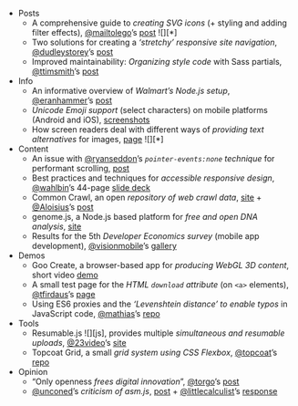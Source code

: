  - Posts
   - A comprehensive guide to *creating SVG icons* (+ styling and adding filter effects), [@mailtolego]()’s [post](http://tympanus.net/codrops/2013/11/27/svg-icons-ftw/) ![][*]
   - Two solutions for creating a *‘stretchy’ responsive site navigation*, [@dudleystorey]()’s [post](http://demosthenes.info/blog/790/Easy-Stretchy-Responsive-Site-Navigation)
   - Improved maintainability: *Organizing style code* with Sass partials, [@ttimsmith]()’s [post](http://alistapart.com/blog/post/organize-that-sass)
 - Info
   - An informative overview of *Walmart’s Node.js setup*, [@eranhammer]()’s [post](https://gist.github.com/hueniverse/7686452)
   - *Unicode Emoji support* (select characters) on mobile platforms (Android and iOS), [screenshots](https://twitter.com/simevidas/status/406293211422789632)
   - How screen readers deal with different ways of *providing text alternatives* for images, [page](http://karlgroves-sandbox.com/image-alt-tests.html) ![][*]
 - Content
   - An issue with [@ryanseddon]()’s *`pointer-events:none` technique* for performant scrolling, [post](https://plus.google.com/+MalteUbl/posts/NsyYKenqYNP)
   - Best practices and techniques for *accessible responsive design*, [@wahlbin]()’s 44-page [slide deck](http://www.interactiveaccessibility.com/blog/accessible-responsive-web-design-rwd)
   - Common Crawl, an open *repository of web crawl data*, [site](http://commoncrawl.org/) + [@Aloisius]()’s [post](http://commoncrawl.org/new-crawl-data-available/)
   - genome.js, a Node.js based platform for *free and open DNA analysis*, [site](http://genomejs.com/)
   - Results for the 5th *Developer Economics survey* (mobile app development), [@visionmobile]()’s [gallery](https://secure.flickr.com/photos/93053146@N08/sets/72157635587645311/)
 - Demos
   - Goo Create, a browser-based app for *producing WebGL 3D content*, short video [demo](http://vimeo.com/77723187)
   - A small test page for the *HTML `download` attribute* (on `<a>` elements), [@tfirdaus]()’s [page](http://demo.hongkiat.com/html5-download-attribute/)
   - Using ES6 proxies and the *‘Levenshtein distance’ to enable typos* in JavaScript code, [@mathias]()’s [repo](https://github.com/mathiasbynens/tpyo)
 - Tools
   - Resumable.js ![][js], provides multiple *simultaneous and resumable uploads*, [@23video]()’s [site](http://www.resumablejs.com/)
   - Topcoat Grid, a small *grid system using CSS Flexbox*, [@topcoat]()’s [repo](https://github.com/topcoat/grid)
 - Opinion
   - “Only openness *frees digital innovation*”, [@torgo]()’s [post](http://insights.wired.com/profiles/blogs/only-openness-frees-digital-innovation#axzz2lggWBIp7)
   - [@unconed]()’s *criticism of asm.js*, [post](http://acko.net/blog/on-asmjs/) + [@littlecalculist]()’s [response](http://calculist.org/blog/2013/11/27/on-on-asm-js/)
